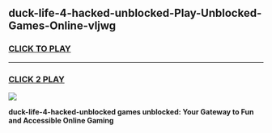 
## duck-life-4-hacked-unblocked-Play-Unblocked-Games-Online-vljwg
<h3>
<a href="https://premium76.site?title=duck-life-4-hacked-unblocked&ref=25A">CLICK TO PLAY</a></h3>
<hr>

<h3>
<a href="https://premium76.site?title=duck-life-4-hacked-unblocked&ref=25A">CLICK 2 PLAY</a>
  
</h3>

<a href="https://premium76.site?title=duck-life-4-hacked-unblocked&ref=25A"><img src="https://clearcache.store/games.png"></a>


**duck-life-4-hacked-unblocked games unblocked: Your Gateway to Fun and Accessible Online Gaming**
